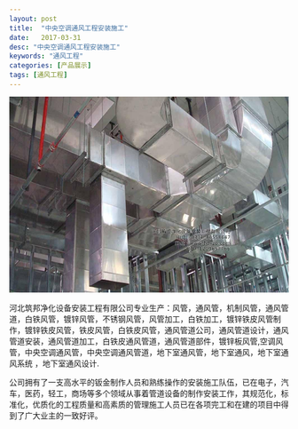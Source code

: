 ```yaml
---
layout: post
title:  "中央空调通风工程安装施工"
date:   2017-03-31
desc: "中央空调通风工程安装施工"
keywords: "通风工程"
categories: [产品展示]
tags: [通风工程]
---
```


![](/static/img/2017/03/3101.jpg)

河北筑邦净化设备安装工程有限公司专业生产：风管，通风管，机制风管，通风管道，白铁风管，镀锌风管，不锈钢风管，风管加工，白铁加工，镀锌铁皮风管制作，镀锌铁皮风管，铁皮风管，白铁皮风管，通风管道公司，通风管道设计，通风管道安装，通风管道加工，白铁皮通风管道，通风管道部件，镀锌板风管,空调风管，中央空调通风管，中央空调通风管道，地下室通风管，地下室通风，地下室通风系统 ，地下室通风设计.

公司拥有了一支高水平的钣金制作人员和熟练操作的安装施工队伍，已在电子，汽车，医药，轻工，商场等多个领域从事着管道设备的制作安装工作，其规范化，标准化，优质化的工程质量和高素质的管理施工人员已在各项完工和在建的项目中得到了广大业主的一致好评。
